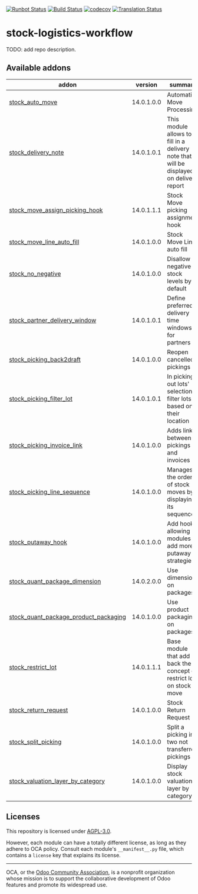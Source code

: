 [![Runbot Status](https://runbot.odoo-community.org/runbot/badge/flat/154/14.0.svg)](https://runbot.odoo-community.org/runbot/repo/github-com-oca-stock-logistics-workflow-154)
[![Build Status](https://travis-ci.com/OCA/stock-logistics-workflow.svg?branch=14.0)](https://travis-ci.com/OCA/stock-logistics-workflow)
[![codecov](https://codecov.io/gh/OCA/stock-logistics-workflow/branch/14.0/graph/badge.svg)](https://codecov.io/gh/OCA/stock-logistics-workflow)
[![Translation Status](https://translation.odoo-community.org/widgets/stock-logistics-workflow-14-0/-/svg-badge.svg)](https://translation.odoo-community.org/engage/stock-logistics-workflow-14-0/?utm_source=widget)

<!-- /!\ do not modify above this line -->

# stock-logistics-workflow

TODO: add repo description.

<!-- /!\ do not modify below this line -->

<!-- prettier-ignore-start -->

[//]: # (addons)

Available addons
----------------
addon | version | summary
--- | --- | ---
[stock_auto_move](stock_auto_move/) | 14.0.1.0.0 | Automatic Move Processing
[stock_delivery_note](stock_delivery_note/) | 14.0.1.0.1 | This module allows to fill in a delivery note that will be displayed on delivery report
[stock_move_assign_picking_hook](stock_move_assign_picking_hook/) | 14.0.1.1.1 | Stock Move picking assignment hook
[stock_move_line_auto_fill](stock_move_line_auto_fill/) | 14.0.1.0.0 | Stock Move Line auto fill
[stock_no_negative](stock_no_negative/) | 14.0.1.0.0 | Disallow negative stock levels by default
[stock_partner_delivery_window](stock_partner_delivery_window/) | 14.0.1.0.1 | Define preferred delivery time windows for partners
[stock_picking_back2draft](stock_picking_back2draft/) | 14.0.1.0.0 | Reopen cancelled pickings
[stock_picking_filter_lot](stock_picking_filter_lot/) | 14.0.1.0.1 | In picking out lots' selection, filter lots based on their location
[stock_picking_invoice_link](stock_picking_invoice_link/) | 14.0.1.0.0 | Adds link between pickings and invoices
[stock_picking_line_sequence](stock_picking_line_sequence/) | 14.0.1.0.0 | Manages the order of stock moves by displaying its sequence
[stock_putaway_hook](stock_putaway_hook/) | 14.0.1.0.0 | Add hooks allowing modules to add more putaway strategies
[stock_quant_package_dimension](stock_quant_package_dimension/) | 14.0.2.0.0 | Use dimensions on packages
[stock_quant_package_product_packaging](stock_quant_package_product_packaging/) | 14.0.1.0.0 | Use product packagings on packages
[stock_restrict_lot](stock_restrict_lot/) | 14.0.1.1.1 | Base module that add back the concept of restrict lot on stock move
[stock_return_request](stock_return_request/) | 14.0.1.0.0 | Stock Return Request
[stock_split_picking](stock_split_picking/) | 14.0.1.0.0 | Split a picking in two not transferred pickings
[stock_valuation_layer_by_category](stock_valuation_layer_by_category/) | 14.0.1.0.0 | Display stock valuation layer by category

[//]: # (end addons)

<!-- prettier-ignore-end -->

## Licenses

This repository is licensed under [AGPL-3.0](LICENSE).

However, each module can have a totally different license, as long as they adhere to OCA
policy. Consult each module's `__manifest__.py` file, which contains a `license` key
that explains its license.

----

OCA, or the [Odoo Community Association](http://odoo-community.org/), is a nonprofit
organization whose mission is to support the collaborative development of Odoo features
and promote its widespread use.
